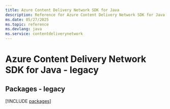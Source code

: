 ```yaml
---
title: Azure Content Delivery Network SDK for Java
description: Reference for Azure Content Delivery Network SDK for Java
ms.date: 05/27/2025
ms.topic: reference
ms.devlang: java
ms.service: contentdeliverynetwork
---
```

# Azure Content Delivery Network SDK for Java - legacy
## Packages - legacy
[!INCLUDE [packages](content-delivery-network-index.md)]